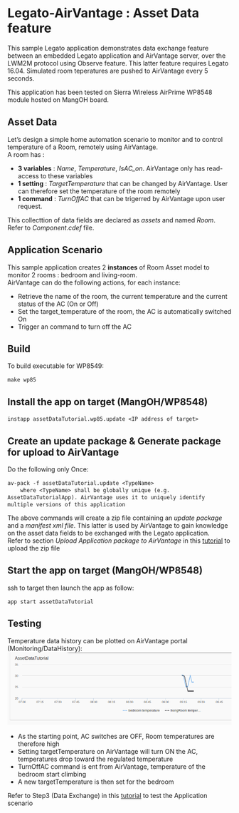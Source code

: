 Legato-AirVantage : Asset Data feature
======================================

This sample Legato application demonstrates data exchange feature between an embedded Legato application and AirVantage server, over the LWM2M protocol using Observe feature. This latter feature requires Legato 16.04. Simulated room teperatures are pushed to AirVantage every 5 seconds.

This application has been tested on Sierra Wireless AirPrime WP8548 module hosted on MangOH board. 

Asset Data
----------
Let’s design a simple home automation scenario to monitor and to control temperature of a Room, remotely using AirVantage.<br>
A room has :
* __3 variables__ : *Name*, *Temperature*, *IsAC_on*. AirVantage only has read-access to these variables
* __1 setting__ : *TargetTemperature* that can be changed by AirVantage. User can therefore set the temperature of the room remotely
* __1 command__ : *TurnOffAC* that can be trigerred by AirVantage upon user request.

This collecttion of data fields are declared as *assets* and named *Room*. Refer to *Component.cdef* file.<br>

 
Application Scenario
--------------------
This sample application creates 2 __instances__ of Room Asset model to monitor 2 rooms : bedroom and living-room.<br>
AirVantage can do the following actions, for each instance:
* Retrieve the name of the room, the current temperature and the current status of the AC (On or Off)
* Set the target_temperature of the room, the AC is automatically switched On
* Trigger an command to turn off the AC 


Build
-----
To build executable for WP8549:
~~~
make wp85
~~~

Install the app on target (MangOH/WP8548)
-----------------------------------------
~~~
instapp assetDataTutorial.wp85.update <IP address of target>
~~~


Create an update package & Generate package for upload to AirVantage
--------------------------------------------------------------------
Do the following only Once:
~~~
av-pack -f assetDataTutorial.update <TypeName>
	where <TypeName> shall be globally unique (e.g. AssetDataTutorialApp). AirVantage uses it to uniquely identify multiple versions of this application
~~~

The above commands will create a zip file containing an *update package* and a *manifest xml file*. This latter is used by AirVantage to gain knowledge on the asset data fields to be exchanged with the Legato application.<br>
Refer to section *Upload Application package to AirVantage* in this [tutorial](https://doc.airvantage.net/av/howto/hardware/samples/legato-asset-data/) to upload the zip file


Start the app on target (MangOH/WP8548)
-----------------------------------------
ssh to target then launch the app as follow:
~~~
app start assetDataTutorial
~~~


Testing
-------
Temperature data history can be plotted on AirVantage portal (Monitoring/DataHistory):
![Data History](datahistory.png)
- As the starting point, AC switches are OFF, Room temperatures are therefore high
- Setting targetTemperature on AirVantage will turn ON the AC, temperatures drop toward the regulated temperature
- TurnOffAC command is ent from AirVantage, temperature of the bedroom start climbing
- A new targetTemperature is then set for the bedroom

Refer to Step3 (Data Exchange) in this [tutorial](https://doc.airvantage.net/av/howto/hardware/samples/legato-asset-data/) to test the Application scenario
